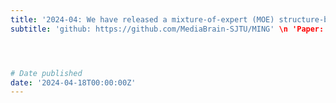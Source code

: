```yaml
---
title: '2024-04: We have released a mixture-of-expert (MOE) structure-based version of the MING medical dialogue language model'
subtitle: 'github: https://github.com/MediaBrain-SJTU/MING' \n 'Paper: https://arxiv.org/abs/2404.09027'




# Date published
date: '2024-04-18T00:00:00Z'
---
```

